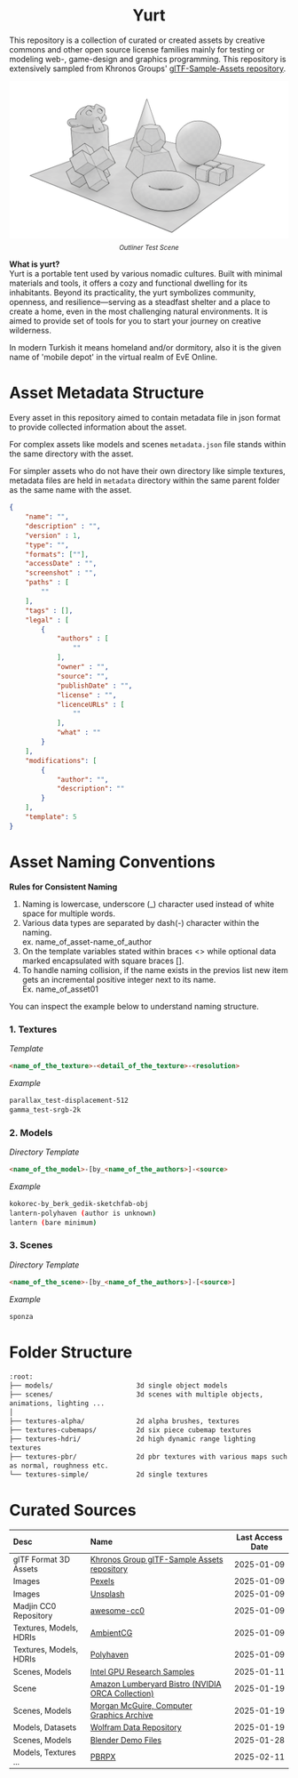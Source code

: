 <h1 align="center">
 Yurt
</h1>

This repository is a collection of curated or created assets by creative commons and other open source license families mainly for testing or modeling web-, game-design and graphics programming. This repository is extensively sampled from Khronos Groups' [glTF-Sample-Assets repository](https://github.com/KhronosGroup/glTF-Sample-Assets/tree/main).

<p align="center">
    <img src="scenes/outliner-testscene/ss_cycles.png" />
    <br>
    <sub><i> Outliner Test Scene</i></sub>
</p>

__What is yurt?__  
Yurt is a portable tent used by various nomadic cultures. Built with minimal materials and tools, it offers a cozy and functional dwelling for its inhabitants. Beyond its practicality, the yurt symbolizes community, openness, and resilience—serving as a steadfast shelter and a place to create a home, even in the most challenging natural environments. It is aimed to provide set of tools for you to start your journey on creative wilderness.

In modern Turkish it means homeland and/or dormitory, also it is the given name of 'mobile depot' in the virtual realm of EvE Online.


# Asset Metadata Structure
Every asset in this repository aimed to contain metadata file in json format to provide collected information about the asset.  

For complex assets like models and scenes `metadata.json` file stands within the same directory with the asset.

For simpler assets who do not have their own directory like simple textures, metadata files are held in `metadata` directory within the same parent folder as the same name with the asset.

```json
{
    "name": "",
    "description" : "",
    "version" : 1,  
    "type": "",
    "formats": [""],
    "accessDate" : "",
    "screenshot" : "",
    "paths" : [
        ""
    ],
    "tags" : [],
    "legal" : [
        {
            "authors" : [
                ""
            ],
            "owner" : "",
            "source": "",
            "publishDate" : "",
            "license" : "",
            "licenceURLs" : [
                ""
            ],
            "what" : ""
        }
    ],
    "modifications": [
        {
            "author": "",
            "description": ""
        }
    ],
    "template": 5
}
```

# Asset Naming Conventions

__Rules for Consistent Naming__  
1. Naming is lowercase, underscore (_) character used instead of white space for multiple words.
2. Various data types are separated by dash(-) character within the naming.   
    ex. name_of_asset-name_of_author
3. On the template variables stated within braces <> while optional data marked encapsulated with square braces [].
4. To handle naming collision, if the name exists in the previos list new item gets an incremental positive integer next to its name.   
    Ex. name_of_asset01

You can inspect the example below to understand naming structure.

### 1. Textures  

_Template_
```html
<name_of_the_texture>-<detail_of_the_texture>-<resolution>
```

_Example_
```bash
parallax_test-displacement-512
gamma_test-srgb-2k
```

### 2. Models
_Directory Template_
```html
<name_of_the_model>-[by_<name_of_the_authors>]-<source>
```
_Example_
```bash
kokorec-by_berk_gedik-sketchfab-obj
lantern-polyhaven (author is unknown)
lantern (bare minimum)
```

### 3. Scenes
_Directory Template_
```html
<name_of_the_scene>-[by_<name_of_the_authors>]-[<source>]
```
_Example_
```bash
sponza
```

# Folder Structure
```plaintext
:root:
├── models/                     3d single object models
├── scenes/                     3d scenes with multiple objects, animations, lighting ...
│
├── textures-alpha/             2d alpha brushes, textures
├── textures-cubemaps/          2d six piece cubemap textures
├── textures-hdri/              2d high dynamic range lighting textures
├── textures-pbr/               2d pbr textures with various maps such as normal, roughness etc.
└── textures-simple/            2d single textures
```

# Curated Sources

| Desc | Name| Last Access Date|
| :-- | :-- | :--: |
| glTF Format 3D Assets | [Khronos Group glTF-Sample Assets repository](https://github.com/KhronosGroup/glTF-Sample-Assets/tree/main) | 2025-01-09
| Images | [Pexels](https://www.pexels.com/) | 2025-01-09
| Images | [Unsplash](https://unsplash.com/s/photos/cc0) | 2025-01-09
| Madjin CC0 Repository | [awesome-cc0](https://github.com/madjin/awesome-cc0) | 2025-01-09
| Textures, Models, HDRIs | [AmbientCG](https://ambientcg.com/) | 2025-01-09
| Textures, Models, HDRIs | [Polyhaven](https://polyhaven.com/) | 2025-01-09
| Scenes, Models | [Intel GPU Research Samples](https://www.intel.com/content/www/us/en/developer/topic-technology/graphics-research/samples.html) | 2025-01-11
| Scene          | [Amazon Lumberyard Bistro (NVIDIA ORCA Collection)](https://developer.nvidia.com/orca/amazon-lumberyard-bistro) | 2025-01-19
| Scenes, Models | [Morgan McGuire, Computer Graphics Archive](https://casual-effects.com/data/) | 2025-01-19
| Models, Datasets | [Wolfram Data Repository](https://datarepository.wolframcloud.com/) | 2025-01-19
| Scenes, Models | [Blender Demo Files](https://www.blender.org/download/demo-files/) | 2025-01-28
| Models, Textures ... | [PBRPX](https://library.pbrpx.com/asset?category=995) | 2025-02-11 